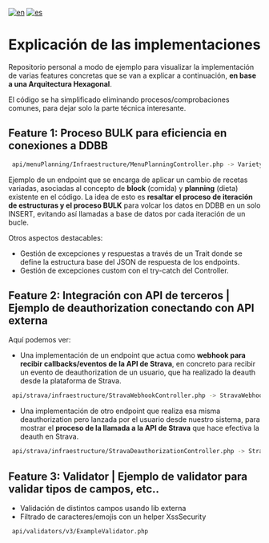 [![en](https://img.shields.io/badge/lang-en-blue.svg)](https://github.com/pmdavid/nutritional-planning-example/blob/master/README.md)
[![es](https://img.shields.io/badge/lang-es-red.svg)](https://github.com/pmdavid/nutritional-planning-example/blob/master/README.es.md)

# Explicación de las implementaciones

Repositorio personal a modo de ejemplo para visualizar la implementación de varias features concretas que se van a explicar a continuación, **en base a una Arquitectura Hexagonal**. 

El código se ha simplificado eliminando procesos/comprobaciones comunes, para dejar solo la parte técnica interesante.

## Feature 1: Proceso BULK para eficiencia en conexiones a DDBB


```bash
 api/menuPlanning/Infraestructure/MenuPlanningController.php -> VarietyModeSwitcher.php -> RecipeRecalculatorService.php
```

Ejemplo de un endpoint que se encarga de aplicar un cambio de recetas variadas, asociadas al concepto de **block** (comida) y **planning** (dieta) existente en el código.
La idea de esto es **resaltar el proceso de iteración de estructuras y el proceso BULK** para volcar los datos en DDBB en un solo INSERT, evitando así llamadas a base de datos por cada iteración de un bucle.

Otros aspectos destacables:

- Gestión de excepciones y respuestas a través de un Trait donde se define la estructura base del JSON de respuesta de los endpoints.
- Gestión de excepciones custom con el try-catch del Controller.

## Feature 2: Integración con API de terceros | Ejemplo de deauthorization conectando con API externa

Aquí podemos ver:

- Una implementación de un endpoint que actua como **webhook para recibir callbacks/eventos de la API de Strava**, en concreto para recibir un evento de deauthorization de un usuario, que ha realizado la deauth desde la plataforma de Strava.

```bash
 api/strava/infraestructure/StravaWebhookController.php -> StravaWebhookHandler.php -> StravaDeauthorizationService.php
```

- Una implementación de otro endpoint que realiza esa misma deauthorization pero lanzada por el usuario desde nuestro sistema, para mostrar el **proceso de la llamada a la API de Strava** que hace efectiva la deauth en Strava.

```bash
 api/strava/infraestructure/StravaDeauthorizationController.php -> StravaDeauthorizationService.php
```


## Feature 3: Validator | Ejemplo de validator para validar tipos de campos, etc..

- Validación de distintos campos usando lib externa
- Filtrado de caracteres/emojis con un helper XssSecurity

```bash
 api/validators/v3/ExampleValidator.php
```
